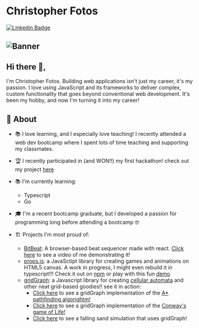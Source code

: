 # Christopher Fotos

[![Linkedin Badge](https://img.shields.io/badge/LinkedIn-0077B5?style=for-the-badge&logo=linkedin&logoColor=white)](https://www.linkedin.com/in/christopherfotos/)

## ![Banner](https://christopherfotos.herokuapp.com/static/media/portfolio-thumb.JPG)

## Hi there 👋,

I'm Christopher Fotos. Building web applications isn't just my career, it's my passion. I love using JavaScript and its frameworks to deliver complex, custom functionality that goes beyond conventional web development. It's been my hobby, and now I'm turning it into my career!

## 🧐 About

- 📚‍ I love learning, and I especially love teaching! I recently attended a web dev bootcamp where I spent lots of time teaching and supporting my classmates.
- 🏆 I recently participated in (and WON!!) my first hackathon! check out my project [here](https://christopherfotos.github.io/mnma/)
- 📚 I'm currently learning:
  - Typescript
  - Go
- 🎓 I'm a recent bootcamp graduate, but I developed a passion for programming long before attending a bootcamp 🤓
- 🏗️ Projects I'm most proud of:

  - [BitBeat](https://bitbeat.herokuapp.com/): A browser-based beat sequencer made with react. [Click here](https://www.youtube.com/watch?v=wOQPBKrlqUU) to see a video of me demonstrating it!
  - [props.js](https://github.com/ChristopherFotos/props.js): a JavaSctipt library for creating games and animations on HTML5 canvas. A work in progress, I might even rebuild it in typescript!!! Check it out on [npm](https://www.npmjs.com/package/propsjs) or play with this fun [demo](https://christopherfotos.herokuapp.com/propsdemo)
  - [gridGraph](https://github.com/ChristopherFotos/props.js): a Javascript library for creating [cellular automata](https://www.youtube.com/watch?v=DKGodqDs9sA) and other neat grid-based goodies!! see it in action:
    - [Click here](https://christopherfotos.github.io/pathfinder/) to see a gridGraph implementation of the [A\* pathfinding algorightm!](https://www.youtube.com/watch?v=aKYlikFAV4k)
    - [Click here](https://christopherfotos.github.io/game-of-life/) to see a gridGraph implementation of the [Conway's game of Life!](https://www.youtube.com/watch?v=Aq51GfPmD54)
    - [Click here](https://christopherfotos.github.io/gridGraph/) to see a falling sand simulation that uses gridGraph!
